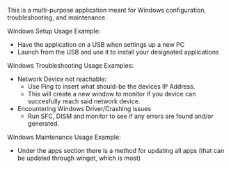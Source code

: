 This is a multi-purpose application meant for Windows configuration, troubleshooting, and maintenance. 

Windows Setup Usage Example: 
 - Have the application on a USB when settings up a new PC
 - Launch from the USB and use it to install your designated applications

Windows Troubleshooting Usage Examples:
 - Network Device not reachable:
   - Use Ping to insert what should-be the devices IP Address.
   - This will create a new window to monitor if you device can succesfully reach said network device.
 - Encountering Windows Driver/Crashing issues
   - Run SFC, DISM and monitor to see if any errors are found and/or generated.

Windows Maintenance Usage Example:
 - Under the apps section there is a method for updating all apps (that can be updated through winget, which is most)
